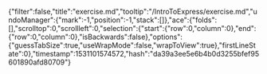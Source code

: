 {"filter":false,"title":"exercise.md","tooltip":"/IntroToExpress/exercise.md","undoManager":{"mark":-1,"position":-1,"stack":[]},"ace":{"folds":[],"scrolltop":0,"scrollleft":0,"selection":{"start":{"row":0,"column":0},"end":{"row":0,"column":0},"isBackwards":false},"options":{"guessTabSize":true,"useWrapMode":false,"wrapToView":true},"firstLineState":0},"timestamp":1531101574572,"hash":"da39a3ee5e6b4b0d3255bfef95601890afd80709"}